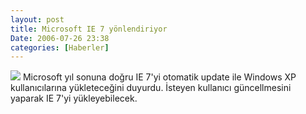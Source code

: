 ```yaml
---
layout: post
title: Microsoft IE 7 yönlendiriyor
Date: 2006-07-26 23:38
categories: [Haberler]
---
```


![][100] Microsoft yıl sonuna doğru IE 7'yi otomatik update ile Windows XP
kullanıcılarına yükleteceğini duyurdu. İsteyen kullanıcı güncellmesini
yaparak IE 7'yi yükleyebilecek.

  [100]: /images/ie_download.thumbnail.jpg
